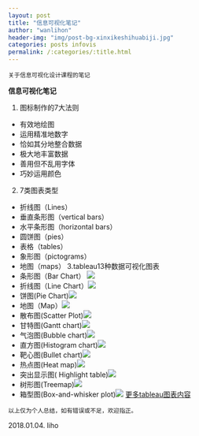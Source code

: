 ```yaml
---
layout: post
title: "信息可视化笔记"
author: "wanlihon"
header-img: "img/post-bg-xinxikeshihuabiji.jpg"
categories: posts infovis
permalink: /:categories/:title.html
---
```

```
关于信息可视化设计课程的笔记
```
 **信息可视化笔记**
1. 图标制作的7大法则  
-  有效地绘图
-  运用精准地数字
-  恰如其分地整合数据
-  极大地丰富数据
-  善用但不乱用字体
-  巧妙运用颜色
2. 7类图表类型
- 折线图（Lines）
- 垂直条形图（vertical bars）
- 水平条形图（horizontal bars）
- 圆饼图（pies）
- 表格（tables）
- 象形图（pictograms）
- 地图（maps）
3.tableau13种数据可视化图表  
- 条形图（Bar Chart）
![](https://cdns.tblsft.com/sites/default/files/which-chart-bar-chart-1.jpg)
- 折线图（Line Chart）![](https://cdns.tblsft.com/sites/default/files/figure-3.jpg)
- 饼图(Pie Chart)![](https://cdnl.tblsft.com/sites/default/files/figure-6.jpg)
- 地图（Map）![](https://cdnl.tblsft.com/sites/default/files/figure-7.jpg)
- 散布图(Scatter Plot)![](https://cdnl.tblsft.com/sites/default/files/figure-9.jpg)
- 甘特图(Gantt chart)![](https://cdnl.tblsft.com/sites/default/files/figure-10.jpg)
- 气泡图(Bubble chart)![](https://cdns.tblsft.com/sites/default/files/figure-12.jpg)
- 直方图(Histogram chart)![](https://cdnl.tblsft.com/sites/default/files/figure-14.jpg)
- 靶心图(Bullet chart)![](https://cdnl.tblsft.com/sites/default/files/figure-15.jpg)
- 热点图(Heat map)![](https://cdnl.tblsft.com/sites/default/files/figure-16.jpg)
- 突出显示图( Highlight table)![](https://cdnl.tblsft.com/sites/default/files/figure-17.jpg)
- 树形图(Treemap)![](https://cdns.tblsft.com/sites/default/files/figure-18.jpg)
- 箱型图(Box-and-whisker plot)![](https://cdnl.tblsft.com/sites/default/files/figure-20.jpg)
[更多tableau图表内容](https://www.tableau.com/zh-cn/learn/whitepapers/which-chart-or-graph-is-right-for-you)

```
以上仅为个人总结，如有错误或不足，欢迎指正。
```
2018.01.04. liho

